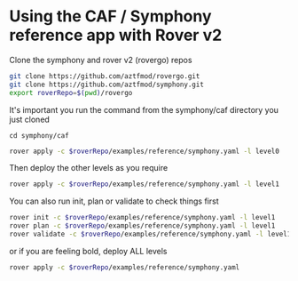# Using the CAF / Symphony reference app with Rover v2

Clone the symphony and rover v2 (rovergo) repos

```bash
git clone https://github.com/aztfmod/rovergo.git
git clone https://github.com/aztfmod/symphony.git
export roverRepo=$(pwd)/rovergo
```

It's important you run the command from the symphony/caf directory you just cloned
```
cd symphony/caf
```

```bash
rover apply -c $roverRepo/examples/reference/symphony.yaml -l level0
```

Then deploy the other levels as you require

```bash
rover apply -c $roverRepo/examples/reference/symphony.yaml -l level1
```

You can also run init, plan or validate to check things first
```bash
rover init -c $roverRepo/examples/reference/symphony.yaml -l level1
rover plan -c $roverRepo/examples/reference/symphony.yaml -l level1
rover validate -c $roverRepo/examples/reference/symphony.yaml -l level1
```

or if you are feeling bold, deploy ALL levels

```bash
rover apply -c $roverRepo/examples/reference/symphony.yaml
```